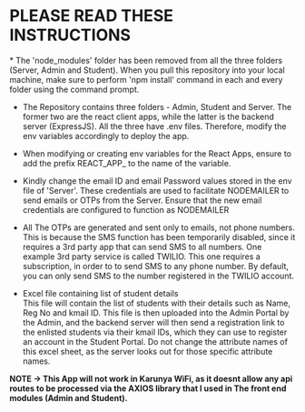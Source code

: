 <h1>PLEASE READ THESE INSTRUCTIONS</h1>

<p>* The 'node_modules' folder has been removed from all the three folders (Server, Admin and Student). When you pull this repository into your local machine, make sure to perform 'npm install' command in each and every folder using the command prompt.

* The Repository contains three folders - Admin, Student and Server. The former two are the react client apps, while the latter is the backend server (ExpressJS). All the three have .env files. Therefore, modify the env variables accordingly to deploy the app.

* When modifying or creating env variables for the React Apps, ensure to add the prefix REACT_APP_ to the name of the variable.

* Kindly change the email ID and email Password values stored in the env file of 'Server'. These credentials are used to facilitate NODEMAILER to send emails or OTPs from the Server. Ensure that the new email credentials are configured to function as NODEMAILER

* All The OTPs are generated and sent only to emails, not phone numbers. This is because the SMS function has been temporarily disabled, since it requires a 3rd party app that can send SMS to all numbers. One example 3rd party service is called TWILIO. This one requires a subscription, in order to to send SMS to any phone number. By default, you can only send SMS to the number registered in the TWILIO account.

* Excel file containing list of student details <br/>
This file will contain the list of students with their details such as Name, Reg No and kmail ID. This file is then uploaded into the Admin Portal by the Admin, and the backend server will then send a registration link to the enlisted students via their kmail IDs, which they can use to register an account in the Student Portal. Do not change the attribute names of this excel sheet, as the server looks out for those specific attribute names.
</p>

<strong>NOTE -> This App will not work in Karunya WiFi, as it doesnt allow any api routes to be processed via the AXIOS library that I used in The front end modules (Admin and Student).</strong>
